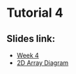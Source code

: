 # Tutorial 4

## Slides link:
- [Week 4](https://docs.google.com/presentation/d/139qMN9rB64m2Y6AyH1R_ReicZ-vIkEAWCX9NEfcnW9M/edit?usp=sharing)
- [2D Array Diagram]()
